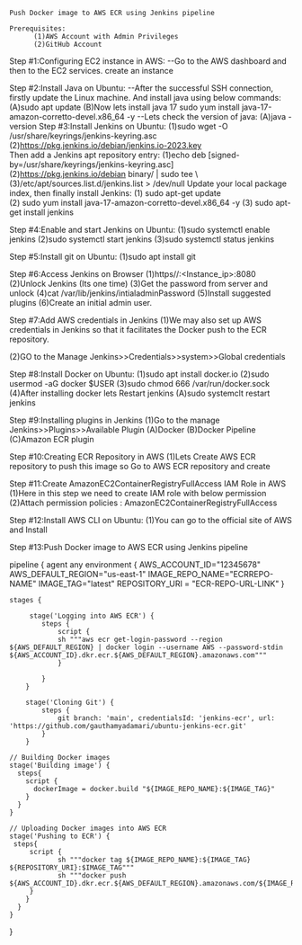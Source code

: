 ```
Push Docker image to AWS ECR using Jenkins pipeline
```
```
Prerequisites:
      (1)AWS Account with Admin Privileges
      (2)GitHub Account
```
Step #1:Configuring EC2 instance in AWS:
   --Go to the AWS dashboard and then to the EC2 services. create an instance

Step #2:Install Java on Ubuntu:
   --After the successful SSH connection, firstly update the Linux machine. And install java using 
     below commands:
                   (A)sudo apt update
                   (B)Now lets install java 17
                      sudo yum install java-17-amazon-corretto-devel.x86_64  -y
   --Lets check the version of java:
                   (A)java -version
Step #3:Install Jenkins on Ubuntu:
     (1)sudo wget -O /usr/share/keyrings/jenkins-keyring.asc \
     (2)https://pkg.jenkins.io/debian/jenkins.io-2023.key  
Then add a Jenkins apt repository entry:
    (1)echo deb [signed-by=/usr/share/keyrings/jenkins-keyring.asc] \
    (2)https://pkg.jenkins.io/debian binary/ | sudo tee \ 
    (3)/etc/apt/sources.list.d/jenkins.list > /dev/null
Update your local package index, then finally install Jenkins:
   (1) sudo apt-get update  
   (2) sudo yum install java-17-amazon-corretto-devel.x86_64  -y
   (3) sudo apt-get install jenkins

Step #4:Enable and start Jenkins on Ubuntu:
    (1)sudo systemctl enable jenkins
    (2)sudo systemctl start jenkins
    (3)sudo systemctl status jenkins

Step #5:Install git on Ubuntu:
   (1)sudo apt install git

Step #6:Access Jenkins on Browser
   (1)https//:<Instance_ip>:8080
   (2)Unlock Jenkins (Its one time)
   (3)Get the password from server and unlock
   (4)cat /var/lib/jenkins/intialadminPassword
   (5)Install suggested plugins
   (6)Create an initial admin user.

Step #7:Add AWS credentials in Jenkins
  (1)We may also set up AWS credentials in Jenkins so that it facilitates the Docker push to the 
     ECR repository.

  (2)GO to the Manage Jenkins>>Credentials>>system>>Global credentials


Step #8:Install Docker on Ubuntu:
  (1)sudo apt  install docker.io
  (2)sudo usermod -aG docker $USER
  (3)sudo chmod 666 /var/run/docker.sock
  (4)After installing docker lets Restart jenkins
    (A)sudo systemclt restart jenkins

Step #9:Installing plugins in Jenkins
 (1)Go to the manage Jenkins>>Plugins>>Available Plugin
    (A)Docker
    (B)Docker Pipeline
    (C)Amazon ECR plugin

Step #10:Creating ECR Repository in AWS
 (1)Lets Create AWS ECR repository to push this image so Go to AWS ECR repository and create

Step #11:Create AmazonEC2ContainerRegistryFullAccess IAM Role in AWS
  (1)Here in this step we need to create IAM role with below permission 
  (2)Attach permission policies : AmazonEC2ContainerRegistryFullAccess

Step #12:Install AWS CLI on Ubuntu:
  (1)You can go to the official site of AWS and Install

Step #13:Push Docker image to AWS ECR using Jenkins pipeline

   pipeline {
    agent any
    environment {
        AWS_ACCOUNT_ID="12345678"
        AWS_DEFAULT_REGION="us-east-1"
        IMAGE_REPO_NAME="ECRREPO-NAME"
        IMAGE_TAG="latest"
        REPOSITORY_URI = "ECR-REPO-URL-LINK"
    }
   
    stages {
        
         stage('Logging into AWS ECR') {
            steps {
                script {
                sh """aws ecr get-login-password --region ${AWS_DEFAULT_REGION} | docker login --username AWS --password-stdin ${AWS_ACCOUNT_ID}.dkr.ecr.${AWS_DEFAULT_REGION}.amazonaws.com"""
                }
                 
            }
        }
        
        stage('Cloning Git') {
            steps {
                git branch: 'main', credentialsId: 'jenkins-ecr', url: 'https://github.com/gauthamyadamari/ubuntu-jenkins-ecr.git'     
            }
        }
  
    // Building Docker images
    stage('Building image') {
      steps{
        script {
          dockerImage = docker.build "${IMAGE_REPO_NAME}:${IMAGE_TAG}"
        }
      }
    }
   
    // Uploading Docker images into AWS ECR
    stage('Pushing to ECR') {
     steps{  
         script {
                sh """docker tag ${IMAGE_REPO_NAME}:${IMAGE_TAG} ${REPOSITORY_URI}:$IMAGE_TAG"""
                sh """docker push ${AWS_ACCOUNT_ID}.dkr.ecr.${AWS_DEFAULT_REGION}.amazonaws.com/${IMAGE_REPO_NAME}:${IMAGE_TAG}"""
         }
        }
      }
    }
}